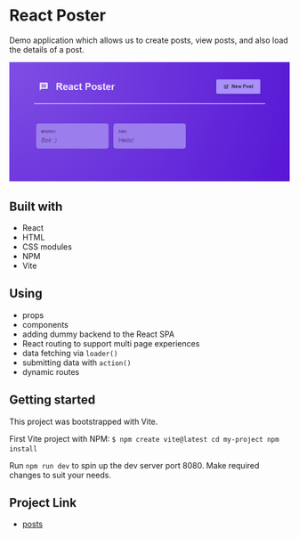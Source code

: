 # React Poster

Demo application which allows us to create posts, view posts, and also load the details of a post.

![posts](/posts.png)

## Built with

- React
- HTML
- CSS modules
- NPM
- Vite

## Using

- props
- components
- adding dummy backend to the React SPA
- React routing to support multi page experiences
- data fetching via `loader()`
- submitting data with `action()`
- dynamic routes

## Getting started

This project was bootstrapped with Vite.

First Vite project with NPM:
`$ npm create vite@latest
  cd my-project
  npm install`

Run `npm run dev` to spin up the dev server port 8080.
Make required changes to suit your needs.

## Project Link

- [posts](https://posts-anadz.netlify.app/)
